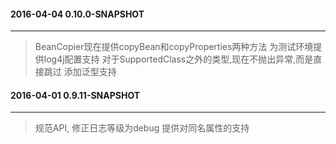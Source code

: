 #### 2016-04-04 0.10.0-SNAPSHOT
-----
> BeanCopier现在提供copyBean和copyProperties两种方法
> 为测试环境提供log4j配置支持
> 对于SupportedClass之外的类型,现在不抛出异常,而是直接跳过
> 添加泛型支持
	
#### 2016-04-01 0.9.11-SNAPSHOT
-----
> 规范API,
> 修正日志等级为debug
> 提供对同名属性的支持
	
